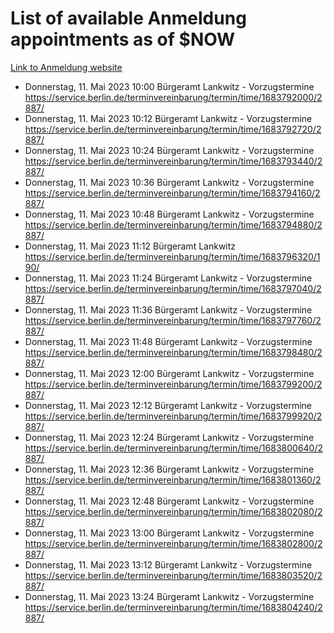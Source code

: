 # List of available Anmeldung appointments as of $NOW
[Link to Anmeldung website](https://service.berlin.de/terminvereinbarung/termin/tag.php?termin=1&anliegen[]=120686&dienstleisterlist=122210,122217,327316,122219,327312,122227,327314,122231,327346,122243,327348,122254,122252,329742,122260,329745,122262,329748,122271,327278,122273,327274,122277,327276,330436,122280,327294,122282,327290,122284,327292,122291,327270,122285,327266,122286,327264,122296,327268,150230,329760,122297,327286,122294,327284,122312,329763,122314,329775,122304,327330,122311,327334,122309,327332,317869,122281,327352,122279,329772,122283,122276,327324,122274,327326,122267,329766,122246,327318,122251,327320,122257,327322,122208,327298,122226,327300&herkunft=http%3A%2F%2Fservice.berlin.de%2Fdienstleistung%2F120686%2F)
- Donnerstag, 11. Mai 2023 10:00 Bürgeramt Lankwitz - Vorzugstermine https://service.berlin.de/terminvereinbarung/termin/time/1683792000/2887/
- Donnerstag, 11. Mai 2023 10:12 Bürgeramt Lankwitz - Vorzugstermine https://service.berlin.de/terminvereinbarung/termin/time/1683792720/2887/
- Donnerstag, 11. Mai 2023 10:24 Bürgeramt Lankwitz - Vorzugstermine https://service.berlin.de/terminvereinbarung/termin/time/1683793440/2887/
- Donnerstag, 11. Mai 2023 10:36 Bürgeramt Lankwitz - Vorzugstermine https://service.berlin.de/terminvereinbarung/termin/time/1683794160/2887/
- Donnerstag, 11. Mai 2023 10:48 Bürgeramt Lankwitz - Vorzugstermine https://service.berlin.de/terminvereinbarung/termin/time/1683794880/2887/
- Donnerstag, 11. Mai 2023 11:12 Bürgeramt Lankwitz https://service.berlin.de/terminvereinbarung/termin/time/1683796320/190/
- Donnerstag, 11. Mai 2023 11:24 Bürgeramt Lankwitz - Vorzugstermine https://service.berlin.de/terminvereinbarung/termin/time/1683797040/2887/
- Donnerstag, 11. Mai 2023 11:36 Bürgeramt Lankwitz - Vorzugstermine https://service.berlin.de/terminvereinbarung/termin/time/1683797760/2887/
- Donnerstag, 11. Mai 2023 11:48 Bürgeramt Lankwitz - Vorzugstermine https://service.berlin.de/terminvereinbarung/termin/time/1683798480/2887/
- Donnerstag, 11. Mai 2023 12:00 Bürgeramt Lankwitz - Vorzugstermine https://service.berlin.de/terminvereinbarung/termin/time/1683799200/2887/
- Donnerstag, 11. Mai 2023 12:12 Bürgeramt Lankwitz - Vorzugstermine https://service.berlin.de/terminvereinbarung/termin/time/1683799920/2887/
- Donnerstag, 11. Mai 2023 12:24 Bürgeramt Lankwitz - Vorzugstermine https://service.berlin.de/terminvereinbarung/termin/time/1683800640/2887/
- Donnerstag, 11. Mai 2023 12:36 Bürgeramt Lankwitz - Vorzugstermine https://service.berlin.de/terminvereinbarung/termin/time/1683801360/2887/
- Donnerstag, 11. Mai 2023 12:48 Bürgeramt Lankwitz - Vorzugstermine https://service.berlin.de/terminvereinbarung/termin/time/1683802080/2887/
- Donnerstag, 11. Mai 2023 13:00 Bürgeramt Lankwitz - Vorzugstermine https://service.berlin.de/terminvereinbarung/termin/time/1683802800/2887/
- Donnerstag, 11. Mai 2023 13:12 Bürgeramt Lankwitz - Vorzugstermine https://service.berlin.de/terminvereinbarung/termin/time/1683803520/2887/
- Donnerstag, 11. Mai 2023 13:24 Bürgeramt Lankwitz - Vorzugstermine https://service.berlin.de/terminvereinbarung/termin/time/1683804240/2887/
